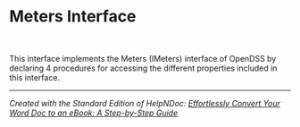 # Meters Interface

&nbsp;

This interface implements the Meters (IMeters) interface of OpenDSS by declaring 4 procedures for accessing the different properties included in this interface.


***
_Created with the Standard Edition of HelpNDoc: [Effortlessly Convert Your Word Doc to an eBook: A Step-by-Step Guide](<https://www.helpndoc.com/step-by-step-guides/how-to-convert-a-word-docx-file-to-an-epub-or-kindle-ebook/>)_
